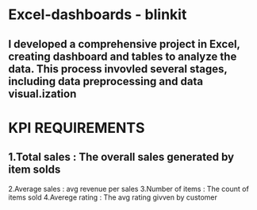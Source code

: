 # Excel-dashboards - blinkit
## I developed a comprehensive project in Excel, creating dashboard and tables to analyze the data. This process invovled several stages, including data preprocessing and data visual.ization

# KPI REQUIREMENTS
## 1.Total sales : The overall sales generated by item solds
   2.Average sales : avg revenue per sales
   3.Number of items : The count of items sold
   4.Averege rating : The avg rating givven by customer
